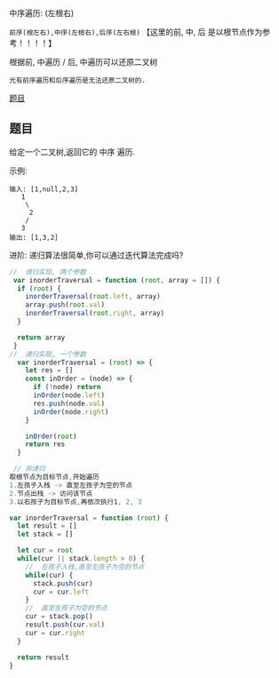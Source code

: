 中序遍历:  (左根右)

`前序(根左右),中序(左根右),后序(左右根)`
【这里的前, 中, 后 是以根节点作为参考！！！！】

根据前, 中遍历 / 后, 中遍历可以还原二叉树

`光有前序遍历和后序遍历是无法还原二叉树的. `

[题目](https://leetcode.cn/problems/binary-tree-inorder-traversal/description/)

## 题目

给定一个二叉树,返回它的 中序 遍历. 

示例:
```
输入: [1,null,2,3]
   1
    \
     2
    /
   3
输出: [1,3,2]
```
进阶: 递归算法很简单,你可以通过迭代算法完成吗?

```js
//  递归实现, 两个参数
 var inorderTraversal = function (root, array = []) {
  if (root) {
    inorderTraversal(root.left, array)
    array.push(root.val)
    inorderTraversal(root.right, array)
  }

  return array
 }
//  递归实现, 一个参数
  var inorderTraversal = (root) => {
    let res = []
    const inOrder = (node) => {
      if (!node) return 
      inOrder(node.left)
      res.push(node.val)
      inOrder(node.right)
    }

    inOrder(root)
    return res
  }

 // 非递归
取根节点为目标节点,开始遍历
1.左孩子入栈 -> 直至左孩子为空的节点
2.节点出栈 -> 访问该节点
3.以右孩子为目标节点,再依次执行1, 2, 3

var inorderTraversal = function (root) {
  let result = []
  let stack = []

  let cur = root 
  while(cur || stack.length > 0) {
    //  左孩子入栈,直至左孩子为空的节点
    while(cur) {
      stack.push(cur)
      cur = cur.left
    }
    //  直至左孩子为空的节点
    cur = stack.pop()
    result.push(cur.val)
    cur = cur.right
  }

  return result
}

```